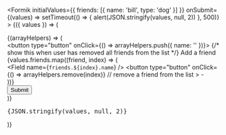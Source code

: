  <Formik
              initialValues={{ friends: [{ name: 'bill', type: 'dog' }] }}
              onSubmit={(values) =>
                setTimeout(() => {
                  alert(JSON.stringify(values, null, 2))
                }, 500)}
            >
              {({ values }) => (
                <Form>
                  <FieldArray name="friends">
                    {(arrayHelpers) => (
                      <div>
                        <button type="button" onClick={() => arrayHelpers.push({ name: '' })}>
                          {/* show this when user has removed all friends from the list */}
                          Add a friend
                        </button>
                        {values.friends.map((friend, index) => (
                          <div key={index}>
                            <Field name={`friends.${index}.name`} />
                            <button
                              type="button"
                              onClick={() => arrayHelpers.remove(index)} // remove a friend from the list
                            >
                              -
                            </button>
                          </div>
                        ))}
                        <div>
                          <button type="submit">Submit</button>
                        </div>
                      </div>
                    )}
                  </FieldArray>
                  <pre>{JSON.stringify(values, null, 2)}</pre>
                </Form>
              )}
            </Formik>